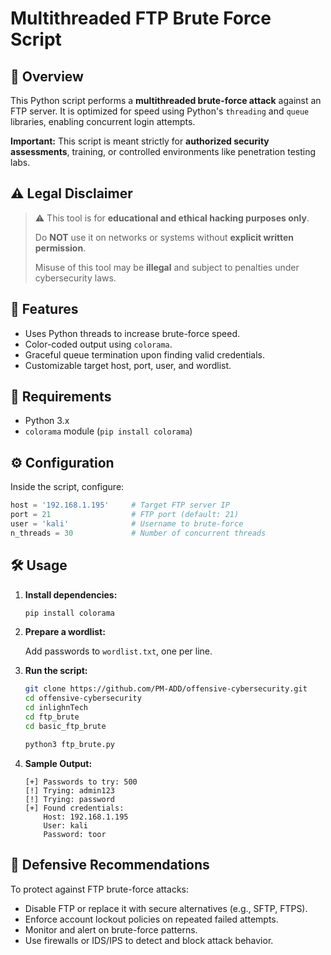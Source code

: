 # Multithreaded FTP Brute Force Script

## 📌 Overview

This Python script performs a **multithreaded brute-force attack** against an FTP server. It is optimized for speed using Python's `threading` and `queue` libraries, enabling concurrent login attempts.

**Important:** This script is meant strictly for **authorized security assessments**, training, or controlled environments like penetration testing labs.

## ⚠️ Legal Disclaimer

> ⚠️ This tool is for **educational and ethical hacking purposes only**.
>
> Do **NOT** use it on networks or systems without **explicit written permission**.
>
> Misuse of this tool may be **illegal** and subject to penalties under cybersecurity laws.

## 🚀 Features

- Uses Python threads to increase brute-force speed.
- Color-coded output using `colorama`.
- Graceful queue termination upon finding valid credentials.
- Customizable target host, port, user, and wordlist.

## 🧰 Requirements

- Python 3.x
- `colorama` module (`pip install colorama`)


## ⚙️ Configuration

Inside the script, configure:

```python
host = '192.168.1.195'     # Target FTP server IP
port = 21                  # FTP port (default: 21)
user = 'kali'              # Username to brute-force
n_threads = 30             # Number of concurrent threads
```

## 🛠️ Usage

1. **Install dependencies:**

   ```bash
   pip install colorama
   ```

2. **Prepare a wordlist:**

   Add passwords to `wordlist.txt`, one per line.

3. **Run the script:**

   ```bash
   git clone https://github.com/PM-ADD/offensive-cybersecurity.git
   cd offensive-cybersecurity
   cd inlighnTech
   cd ftp_brute
   cd basic_ftp_brute
   ```


   ```bash
   python3 ftp_brute.py
   ```

5. **Sample Output:**

   ```
   [+] Passwords to try: 500
   [!] Trying: admin123
   [!] Trying: password
   [+] Found credentials:
       Host: 192.168.1.195
       User: kali
       Password: toor
   ```

## 🧯 Defensive Recommendations

To protect against FTP brute-force attacks:

- Disable FTP or replace it with secure alternatives (e.g., SFTP, FTPS).
- Enforce account lockout policies on repeated failed attempts.
- Monitor and alert on brute-force patterns.
- Use firewalls or IDS/IPS to detect and block attack behavior.
